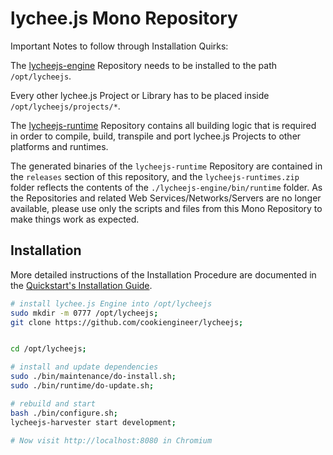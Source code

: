
# lychee.js Mono Repository


Important Notes to follow through Installation Quirks:

The [lycheejs-engine](./lycheejs) Repository needs to be installed to the path `/opt/lycheejs`.

Every other lychee.js Project or Library has to be placed inside `/opt/lycheejs/projects/*`.

The [lycheejs-runtime](./lycheejs/bin/runtime) Repository contains all building logic that is required
in order to compile, build, transpile and port lychee.js Projects to other platforms and runtimes.

The generated binaries of the `lycheejs-runtime` Repository are contained in the `releases` section of
this repository, and the `lycheejs-runtimes.zip` folder reflects the contents of the
`./lycheejs-engine/bin/runtime` folder. As the Repositories and related Web Services/Networks/Servers
are no longer available, please use only the scripts and files from this Mono Repository to make things
work as expected.


## Installation

More detailed instructions of the Installation Procedure are documented
in the [Quickstart's Installation Guide](./lycheejs/guides/quickstart/installation.md).

```bash
# install lychee.js Engine into /opt/lycheejs
sudo mkdir -m 0777 /opt/lycheejs;
git clone https://github.com/cookiengineer/lycheejs;


cd /opt/lycheejs;

# install and update dependencies
sudo ./bin/maintenance/do-install.sh;
sudo ./bin/runtime/do-update.sh;

# rebuild and start
bash ./bin/configure.sh;
lycheejs-harvester start development;

# Now visit http://localhost:8080 in Chromium
```

